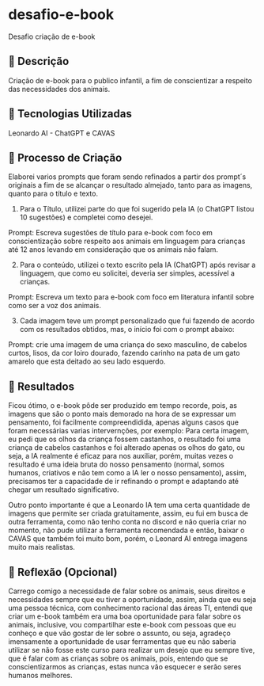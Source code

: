 # desafio-e-book
Desafio criação de e-book

## 📒 Descrição
Criação de e-book para o publico infantil, a fim de conscientizar a respeito das necessidades dos animais.

## 🤖 Tecnologias Utilizadas
Leonardo AI - ChatGPT e CAVAS

## 🧐 Processo de Criação
Elaborei varios prompts que foram sendo refinados a partir dos prompt´s originais a fim de se alcançar o resultado almejado, tanto para as imagens, quanto para o título e texto.
1. Para o Título, utilizei parte do que foi sugerido pela IA (o ChatGPT listou 10 sugestões) e completei como desejei.

Prompt: Escreva sugestões de título para e-book com foco em 
conscientização sobre respeito aos animais em linguagem para crianças 
até 12 anos levando em consideração que os animais não falam.

2. Para o conteúdo, utilizei o texto escrito pela IA (ChatGPT) após revisar a linguagem, que como eu solicitei, deveria ser simples, acessível a crianças.

Prompt: Escreva um texto para e-book com foco em literatura infantil 
sobre como ser a voz dos animais.

3. Cada imagem teve um prompt personalizado que fui fazendo de acordo com os resultados obtidos, mas, o início foi com o prompt abaixo:

Prompt: crie uma imagem de uma criança do sexo masculino, de cabelos 
curtos, lisos, da cor loiro dourado, fazendo carinho na pata de um gato 
amarelo que esta deitado ao seu lado esquerdo.


## 🚀 Resultados
Ficou ótimo, o e-book pôde ser produzido em tempo recorde, pois, as imagens que são o ponto mais demorado na hora de se expressar um pensamento, foi facilmente compreendidida, apenas alguns casos que foram necessárias varias intervernções, por exemplo: Para certa imagem, eu pedi que os olhos da criança fossem castanhos, o resultado foi uma criança de cabelos castanhos e foi alterado apenas os olhos do gato, ou seja, a IA realmente é eficaz para nos auxiliar, porém, muitas vezes o resultado é uma ideia bruta do nosso pensamento (normal, somos humanos, criativos e não tem como a IA ler o nosso pensamento), assim, precisamos ter a capacidade de ir refinando o prompt e adaptando até chegar um resultado significativo.

Outro ponto importante é que a Leonardo IA tem uma certa quantidade de imagens que permite ser criada gratuitamente, assim, eu fui em busca de outra ferramenta, como não tenho conta no discord e não queria criar no momento, não pude utilizar a ferramenta recomendada e então, baixar o CAVAS que também foi muito bom, porém, o Leonard AI entrega imagens muito mais realistas.


## 💭 Reflexão (Opcional)
Carrego comigo a necessidade de falar sobre os animais, seus direitos e necessidades sempre que eu tiver a oportunidade, assim, ainda que eu seja uma pessoa técnica, com conhecimento racional das áreas TI, entendi que criar um e-book também era uma boa oportunidade para falar sobre os animais, inclusive, vou compartilhar este e-book com pessoas que eu conheço e que vão gostar de ler sobre o assunto, ou seja, agradeço imensamente a oportunidade de usar ferramentas que eu não saberia utilizar se não fosse este curso para realizar um desejo que eu sempre tive, que é falar com as crianças sobre os animais, pois, entendo que se conscientizarmos as crianças, estas nunca vão esquecer e serão seres humanos melhores.
